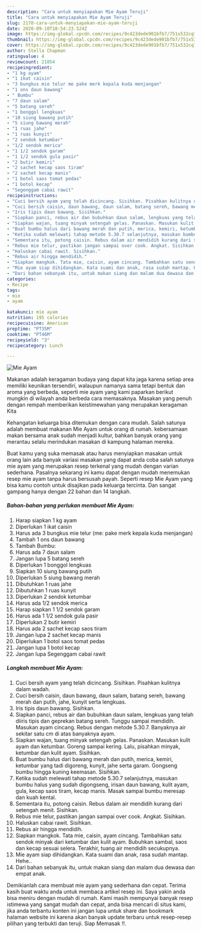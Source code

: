 ```yaml
---
description: "Cara untuk menyiapakan Mie Ayam Teruji"
title: "Cara untuk menyiapakan Mie Ayam Teruji"
slug: 2178-cara-untuk-menyiapakan-mie-ayam-teruji
date: 2020-09-10T18:54:23.524Z
image: https://img-global.cpcdn.com/recipes/9c423dede901bfb7/751x532cq70/mie-ayam-foto-resep-utama.jpg
thumbnail: https://img-global.cpcdn.com/recipes/9c423dede901bfb7/751x532cq70/mie-ayam-foto-resep-utama.jpg
cover: https://img-global.cpcdn.com/recipes/9c423dede901bfb7/751x532cq70/mie-ayam-foto-resep-utama.jpg
author: Stella Chapman
ratingvalue: 4
reviewcount: 21054
recipeingredient:
- "1 kg ayam"
- "1 ikat caisin"
- "3 bungkus mie telur me pake merk kepala kuda menjangan"
- "1 ons daun bawang"
- " Bumbu"
- "7 daun salam"
- "5 batang sereh"
- "1 bonggol lengkuas"
- "10 siung bawang putih"
- "5 siung bawang merah"
- "1 ruas jahe"
- "1 ruas kunyit"
- "2 sendok ketumbar"
- "1/2 sendok merica"
- "1 1/2 sendok garam"
- "1 1/2 sendok gula pasir"
- "2 butir kemiri"
- "2 sachet kecap saos tiram"
- "2 sachet kecap manis"
- "1 botol saos tomat pedas"
- "1 botol kecap"
- "Segenggam cabai rawit"
recipeinstructions:
- "Cuci bersih ayam yang telah dicincang. Sisihkan. Pisahkan kulitnya dalam wadah."
- "Cuci bersih caisin, daun bawang, daun salam, batang sereh, bawang merah dan putih, jahe, kunyit serta lengkuas."
- "Iris tipis daun bawang. Sisihkan."
- "Siapkan panci, rebus air dan bubuhkan daun salam, lengkuas yang telah diiris tipis dan geprekan batang sereh. Tunggu sampai mendidih. Masukan ayam cincang. Rebus dengan metode 5.30.7. Banyaknya air sekitar satu cm di atas banyaknya ayam."
- "Siapkan wajan, tuang minyak setengah gelas. Panaskan. Masukan kulit ayam dan ketumbar. Goreng sampai kering. Lalu, pisahkan minyak, ketumbar dan kulit ayam. Sisihkan."
- "Buat bumbu halus dari bawang merah dan putih, merica, kemiri, ketumbar yang tadi digoreng, kunyit, jahe serta garam. Gongseng bumbu hingga kuning keemasan. Sisihkan."
- "Ketika sudah melewati tahap metode 5.30.7 selanjutnya, masukan bumbu halus yang sudah digongseng, irisan daun bawang, kulit ayam, gula, kecap saos tiram, kecap manis. Masak sampai bumbu meresap dan kuah kental."
- "Sementara itu, potong caisin. Rebus dalam air mendidih kurang dari setengah menit. Sisihkan."
- "Rebus mie telur, pastikan jangan sampai over cook. Angkat. Sisihkan."
- "Haluskan cabai rawit. Sisihkan."
- "Rebus air hingga mendidih."
- "Siapkan mangkok. Tata mie, caisin, ayam cincang. Tambahkan satu sendok minyak dari ketumbar dan kulit ayam. Bubuhkan sambal, saos dan kecap sesuai selera. Terakhir, tuang air mendidih secukupnya."
- "Mie ayam siap dihidangkan. Kata suami dan anak, rasa sudah mantap. Hehe.."
- "Dari bahan sebanyak itu, untuk makan siang dan malam dua dewasa dan empat anak."
categories:
- Recipe
tags:
- mie
- ayam

katakunci: mie ayam 
nutrition: 195 calories
recipecuisine: American
preptime: "PT35M"
cooktime: "PT46M"
recipeyield: "3"
recipecategory: Lunch

---
```



![Mie Ayam](https://img-global.cpcdn.com/recipes/9c423dede901bfb7/751x532cq70/mie-ayam-foto-resep-utama.jpg)

Makanan adalah keragaman budaya yang dapat kita jaga karena setiap area memiliki keunikan tersendiri, walaupun namanya sama tetapi bentuk dan aroma yang berbeda, seperti mie ayam yang kami paparkan berikut mungkin di wilayah anda berbeda cara memasaknya. Masakan yang penuh dengan rempah memberikan keistimewahan yang merupakan keragaman Kita



Kehangatan keluarga bisa ditemukan dengan cara mudah. Salah satunya adalah membuat makanan Mie Ayam untuk orang di rumah. kebersamaan makan bersama anak sudah menjadi kultur, bahkan banyak orang yang merantau selalu merindukan masakan di kampung halaman mereka.

Buat kamu yang suka memasak atau harus menyiapkan masakan untuk orang lain ada banyak variasi masakan yang dapat anda coba salah satunya mie ayam yang merupakan resep terkenal yang mudah dengan varian sederhana. Pasalnya sekarang ini kamu dapat dengan mudah menemukan resep mie ayam tanpa harus bersusah payah.
Seperti resep Mie Ayam yang bisa kamu contoh untuk disajikan pada keluarga tercinta. Dan sangat gampang hanya dengan 22 bahan dan 14 langkah.


<!--inarticleads1-->

##### Bahan-bahan yang perlukan membuat Mie Ayam:

1. Harap siapkan 1 kg ayam
1. Diperlukan 1 ikat caisin
1. Harus ada 3 bungkus mie telur (me: pake merk kepala kuda menjangan)
1. Tambah 1 ons daun bawang
1. Tambah  Bumbu:
1. Harus ada 7 daun salam
1. Jangan lupa 5 batang sereh
1. Diperlukan 1 bonggol lengkuas
1. Siapkan 10 siung bawang putih
1. Diperlukan 5 siung bawang merah
1. Dibutuhkan 1 ruas jahe
1. Dibutuhkan 1 ruas kunyit
1. Diperlukan 2 sendok ketumbar
1. Harus ada 1/2 sendok merica
1. Harap siapkan 1 1/2 sendok garam
1. Harus ada 1 1/2 sendok gula pasir
1. Diperlukan 2 butir kemiri
1. Harus ada 2 sachet kecap saos tiram
1. Jangan lupa 2 sachet kecap manis
1. Diperlukan 1 botol saos tomat pedas
1. Jangan lupa 1 botol kecap
1. Jangan lupa Segenggam cabai rawit




<!--inarticleads2-->

##### Langkah membuat  Mie Ayam:

1. Cuci bersih ayam yang telah dicincang. Sisihkan. Pisahkan kulitnya dalam wadah.
1. Cuci bersih caisin, daun bawang, daun salam, batang sereh, bawang merah dan putih, jahe, kunyit serta lengkuas.
1. Iris tipis daun bawang. Sisihkan.
1. Siapkan panci, rebus air dan bubuhkan daun salam, lengkuas yang telah diiris tipis dan geprekan batang sereh. Tunggu sampai mendidih. Masukan ayam cincang. Rebus dengan metode 5.30.7. Banyaknya air sekitar satu cm di atas banyaknya ayam.
1. Siapkan wajan, tuang minyak setengah gelas. Panaskan. Masukan kulit ayam dan ketumbar. Goreng sampai kering. Lalu, pisahkan minyak, ketumbar dan kulit ayam. Sisihkan.
1. Buat bumbu halus dari bawang merah dan putih, merica, kemiri, ketumbar yang tadi digoreng, kunyit, jahe serta garam. Gongseng bumbu hingga kuning keemasan. Sisihkan.
1. Ketika sudah melewati tahap metode 5.30.7 selanjutnya, masukan bumbu halus yang sudah digongseng, irisan daun bawang, kulit ayam, gula, kecap saos tiram, kecap manis. Masak sampai bumbu meresap dan kuah kental.
1. Sementara itu, potong caisin. Rebus dalam air mendidih kurang dari setengah menit. Sisihkan.
1. Rebus mie telur, pastikan jangan sampai over cook. Angkat. Sisihkan.
1. Haluskan cabai rawit. Sisihkan.
1. Rebus air hingga mendidih.
1. Siapkan mangkok. Tata mie, caisin, ayam cincang. Tambahkan satu sendok minyak dari ketumbar dan kulit ayam. Bubuhkan sambal, saos dan kecap sesuai selera. Terakhir, tuang air mendidih secukupnya.
1. Mie ayam siap dihidangkan. Kata suami dan anak, rasa sudah mantap. Hehe..
1. Dari bahan sebanyak itu, untuk makan siang dan malam dua dewasa dan empat anak.




Demikianlah cara membuat mie ayam yang sederhana dan cepat. Terima kasih buat waktu anda untuk membaca artikel resep ini. Saya yakin anda bisa meniru dengan mudah di rumah. Kami masih mempunyai banyak resep istimewa yang sangat mudah dan cepat, anda bisa mencari di situs kami, jika anda terbantu konten ini jangan lupa untuk share dan bookmark halaman website ini karena akan banyak update terbaru untuk resep-resep pilihan yang terbukti dan teruji. Siap Memasak !!. 
